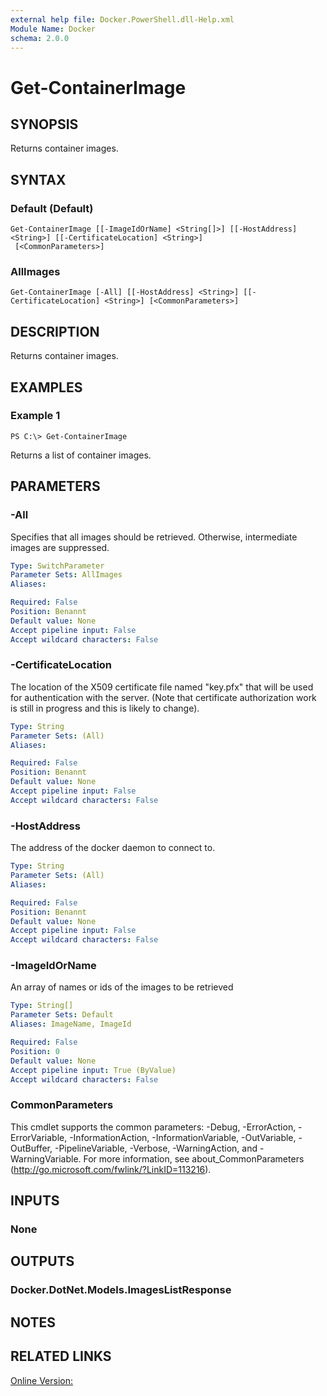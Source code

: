 ```yaml
---
external help file: Docker.PowerShell.dll-Help.xml
Module Name: Docker
schema: 2.0.0
---
```


# Get-ContainerImage

## SYNOPSIS
Returns container images.

## SYNTAX

### Default (Default)
```
Get-ContainerImage [[-ImageIdOrName] <String[]>] [[-HostAddress] <String>] [[-CertificateLocation] <String>]
 [<CommonParameters>]
```

### AllImages
```
Get-ContainerImage [-All] [[-HostAddress] <String>] [[-CertificateLocation] <String>] [<CommonParameters>]
```

## DESCRIPTION
Returns container images.

## EXAMPLES

### Example 1
```
PS C:\> Get-ContainerImage
```

Returns a list of container images. 

## PARAMETERS

### -All
Specifies that all images should be retrieved. Otherwise, intermediate images are suppressed.





```yaml
Type: SwitchParameter
Parameter Sets: AllImages
Aliases:

Required: False
Position: Benannt
Default value: None
Accept pipeline input: False
Accept wildcard characters: False
```

### -CertificateLocation
The location of the X509 certificate file named "key.pfx" that will be used for authentication with the server.  (Note that certificate authorization work is still in progress and this is likely to change).





```yaml
Type: String
Parameter Sets: (All)
Aliases:

Required: False
Position: Benannt
Default value: None
Accept pipeline input: False
Accept wildcard characters: False
```

### -HostAddress
The address of the docker daemon to connect to.





```yaml
Type: String
Parameter Sets: (All)
Aliases:

Required: False
Position: Benannt
Default value: None
Accept pipeline input: False
Accept wildcard characters: False
```

### -ImageIdOrName
An array of names or ids of the images to be retrieved

```yaml
Type: String[]
Parameter Sets: Default
Aliases: ImageName, ImageId

Required: False
Position: 0
Default value: None
Accept pipeline input: True (ByValue)
Accept wildcard characters: False
```

### CommonParameters
This cmdlet supports the common parameters: -Debug, -ErrorAction, -ErrorVariable, -InformationAction, -InformationVariable, -OutVariable, -OutBuffer, -PipelineVariable, -Verbose, -WarningAction, and -WarningVariable. For more information, see about_CommonParameters (http://go.microsoft.com/fwlink/?LinkID=113216).

## INPUTS

### None

## OUTPUTS

### Docker.DotNet.Models.ImagesListResponse

## NOTES

## RELATED LINKS

[Online Version:](https://github.com/Microsoft/Docker-PowerShell/blob/master/src/Docker.PowerShell/Help/Get-ContainerImage.md)






